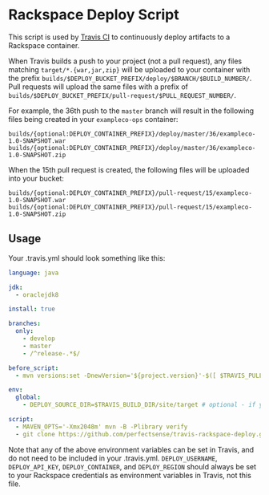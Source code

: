 # Rackspace Deploy Script

This script is used by [Travis CI](https://travis-ci.com/) to continuously deploy artifacts to a Rackspace container.

When Travis builds a push to your project (not a pull request), any files matching `target/*.{war,jar,zip}` will be uploaded to your container with the prefix `builds/$DEPLOY_BUCKET_PREFIX/deploy/$BRANCH/$BUILD_NUMBER/`. Pull requests will upload the same files with a prefix of `builds/$DEPLOY_BUCKET_PREFIX/pull-request/$PULL_REQUEST_NUMBER/`.

For example, the 36th push to the `master` branch will result in the following files being created in your `exampleco-ops` container:

```
builds/{optional:DEPLOY_CONTAINER_PREFIX}/deploy/master/36/exampleco-1.0-SNAPSHOT.war
builds/{optional:DEPLOY_CONTAINER_PREFIX}/deploy/master/36/exampleco-1.0-SNAPSHOT.zip
```

When the 15th pull request is created, the following files will be uploaded into your bucket:
```
builds/{optional:DEPLOY_CONTAINER_PREFIX}/pull-request/15/exampleco-1.0-SNAPSHOT.war
builds/{optional:DEPLOY_CONTAINER_PREFIX}/pull-request/15/exampleco-1.0-SNAPSHOT.zip
```

## Usage

Your .travis.yml should look something like this:

```yaml
language: java

jdk:
  - oraclejdk8

install: true

branches:
  only:
    - develop
    - master
    - /^release-.*$/

before_script:
  - mvn versions:set -DnewVersion='${project.version}'-$([ $TRAVIS_PULL_REQUEST == false ] && echo ${TRAVIS_COMMIT:0:8} || echo "PR"${TRAVIS_PULL_REQUEST})

env:
  global:
    - DEPLOY_SOURCE_DIR=$TRAVIS_BUILD_DIR/site/target # optional - if your war file is somewhere other than ./target

script:
  - MAVEN_OPTS='-Xmx2048m' mvn -B -Plibrary verify
  - git clone https://github.com/perfectsense/travis-rackspace-deploy.git && travis-rackspace-deploy/deploy.sh
```

Note that any of the above environment variables can be set in Travis, and do not need to be included in your .travis.yml. `DEPLOY_USERNAME`, `DEPLOY_API_KEY`, `DEPLOY_CONTAINER`, and `DEPLOY_REGION` should always be set to your Rackspace credentials as environment variables in Travis, not this file.